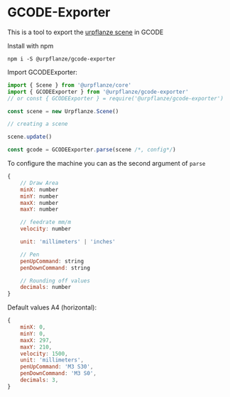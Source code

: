 # GCODE-Exporter

This is a tool to export the [urpflanze scene](https://github.com/urpflanze-org/core) in GCODE

Install with npm

```shell
npm i -S @urpflanze/gcode-exporter
```

Import GCODEExporter:

```javascript
import { Scene } from '@urpflanze/core'
import { GCODEExporter } from '@urpflanze/gcode-exporter'
// or const { GCODEExporter } = require('@urpflanze/gcode-exporter')

const scene = new Urpflanze.Scene()

// creating a scene

scene.update()

const gcode = GCODEExporter.parse(scene /*, config*/)
```

To configure the machine you can as the second argument of `parse`

```javascript
{
	// Draw Area
	minX: number
	minY: number
	maxX: number
	maxY: number

	// feedrate mm/m
	velocity: number

	unit: 'millimeters' | 'inches'

	// Pen
	penUpCommand: string
	penDownCommand: string

	// Rounding off values
	decimals: number
}
```

Default values A4 (horizontal):

```javascript
{
    minX: 0,
    minY: 0,
    maxX: 297,
    maxY: 210,
    velocity: 1500,
    unit: 'millimeters',
    penUpCommand: 'M3 S30',
    penDownCommand: 'M3 S0',
    decimals: 3,
}
```

